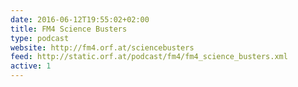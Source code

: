 ```yaml
---
date: 2016-06-12T19:55:02+02:00
title: FM4 Science Busters
type: podcast
website: http://fm4.orf.at/sciencebusters
feed: http://static.orf.at/podcast/fm4/fm4_science_busters.xml
active: 1
---
```

